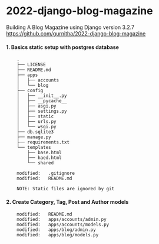 # 2022-django-blog-magazine
Building A Blog Magazine using Django version 3.2.7
https://github.com/gurnitha/2022-django-blog-magazine



#### 1. Basics static setup with postgres database

        .
        ├── LICENSE
        ├── README.md
        ├── apps
        │   ├── accounts
        │   └── blog
        ├── config
        │   ├── __init__.py
        │   ├── __pycache__
        │   ├── asgi.py
        │   ├── settings.py
        │   ├── static
        │   ├── urls.py
        │   └── wsgi.py
        ├── db.sqlite3
        ├── manage.py
        ├── requirements.txt
        └── templates
            ├── base.html
            ├── haed.html
            └── shared

        modified:   .gitignore
        modified:   README.md

        NOTE: Static files are ignored by git


#### 2. Create Category, Tag, Post and Author models

        modified:   README.md
        modified:   apps/accounts/admin.py
        modified:   apps/accounts/models.py
        modified:   apps/blog/admin.py
        modified:   apps/blog/models.py
